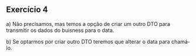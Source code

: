 ## Exercício 4 

a) Não precisamos, mas temos a opção de criar um outro DTO para transmitir os dados do buisness para o data. 

b) Se optarmos por criar outro DTO teremos que alterar o data para chamá-lo.


